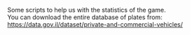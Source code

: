 Some scripts to help us with the statistics of the game.  
You can download the entire database of plates from:  
https://data.gov.il/dataset/private-and-commercial-vehicles/
